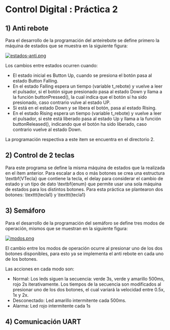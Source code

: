 # Control Digital : Práctica 2 

## 1) Anti rebote
Para el desarrollo de la programación del anteirebote se define primero la máquina de estados que se muestra en la siguiente figura:

[![estados-anti.png](https://i.postimg.cc/CKBRGvnB/estados-anti.png)](https://postimg.cc/DWhfFPgn)

Los cambios entre estados ocurren cuando:
- El estado inicial es Button Up, cuando se presiona el botón pasa al estado Button Falling.
- En el estado Falling espera un tiempo (variable t_rebote) y vuelve a leer el pulsador, si el botón sigue presionado pasa al estado Down y llama a la función buttonPressed(), la cual indica que el botón sí ha sido presionado, caso contrario vulve al estado UP.
- Si está en el estado Down y se libera el botón, pasa al estado Rising.
- En el estado Rising espera un tiempo (variable t_rebote) y vuelve a leer el pulsador, si este está liberado pasa al estado Up y llama a la función buttonReleased(), indicando que el botón ha sido liberado, caso contrario vuelve al estado Down.

La programación respectiva a este item se encuentra en el directorio 2.


## 2) Control de 2 teclas
Para este programa se define la misma máquina de estados que la realizada en el ítem anterior. Para escalar a dos o más botones se crea una estructura \textbf{VTecla} que contiene la tecla, el delay para considerar el cambio de estado y un tipo de dato \textbf{enum} que permite usar una sola máquina de estados para los distintos botones. Para esta práctica se plantearon dos botones: \texttt{tecla1} y \texttt{tecla1}

## 3) Semáforo

Para el desarrollo de la programación del semáforo se define tres modos de operación, mismos que se muestran en la siguiente figura:

[![modos.png](https://i.postimg.cc/Y2YpwvWW/modos.png)](https://postimg.cc/G930FhzL)

El cambio entre los modos de operación ocurre al presionar uno de los dos botones disponibles, para esto ya se implementa el anti rebote en cada uno de los botones.

Las acciones en cada modo son:
- Normal: Los leds siguen la secuencia: verde 3s, verde y amarillo 500ms, rojo 2s iterativamente. Los tiempos de la secuencia son modificados al presionar uno de los dos botones, el cual variará la velocidad entre 0.5x, 1x y 2x.
- Desconectado: Led amarillo intermitente cada 500ms.
- Alarma: Led rojo intermitente cada 1s


## 4) Comunicación UART

